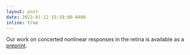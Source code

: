 ```yaml
---
layout: post
date: 2023-01-12 15:59:00-0400
inline: true
---
```


Our work on concerted nonlinear responses in the retina is available as a [preprint](https://www.biorxiv.org/content/10.1101/2023.01.10.523412v1).

